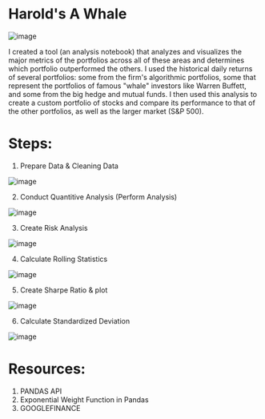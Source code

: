 # Harold's A Whale
![image](https://user-images.githubusercontent.com/80294571/130271169-f94864cc-1a4b-47f3-b1c1-28081d8b4c48.png)


I created a tool (an analysis notebook) that analyzes and visualizes the major metrics of the portfolios across all of these areas and determines which portfolio outperformed the others. I used the historical daily returns of several portfolios: some from the firm's algorithmic portfolios, some that represent the portfolios of famous "whale" investors like Warren Buffett, and some from the big hedge and mutual funds. I then used this analysis to create a custom portfolio of stocks and compare its performance to that of the other portfolios, as well as the larger market (S&P 500).

# Steps:
1. Prepare Data & Cleaning Data

![image](https://user-images.githubusercontent.com/80294571/130269292-d984f1de-1727-44f1-8d5c-992c5766cbc1.png)

2. Conduct Quantitive Analysis (Perform Analysis)

![image](https://user-images.githubusercontent.com/80294571/130269839-6271d247-eb75-4323-8fd5-914f7a014f9a.png)

3. Create Risk Analysis

![image](https://user-images.githubusercontent.com/80294571/130270185-033310ed-9278-404b-b065-1ad08b5afe35.png)

4. Calculate Rolling Statistics

![image](https://user-images.githubusercontent.com/80294571/130270494-8f523480-bf8c-4829-a95a-7eb6664797bc.png)

5. Create Sharpe Ratio & plot

![image](https://user-images.githubusercontent.com/80294571/130270769-fc1b0ef2-9d2d-4e5b-b8e0-7aa29e9839e6.png)


6. Calculate Standardized Deviation

![image](https://user-images.githubusercontent.com/80294571/130270351-3cb90363-2880-4f12-aa94-262c5059bf30.png)


# Resources:
1. PANDAS API
2. Exponential Weight Function in Pandas
3. GOOGLEFINANCE


